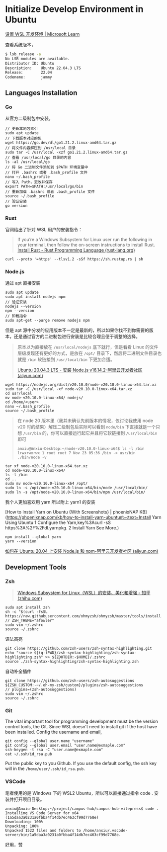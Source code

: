 # Initialize Develop Environment in Ubuntu

[设置 WSL 开发环境 | Microsoft Learn](https://learn.microsoft.com/zh-cn/windows/wsl/setup/environment)

查看系统版本，

```bash
$ lsb_release -a
No LSB modules are available.
Distributor ID: Ubuntu
Description:    Ubuntu 22.04.3 LTS
Release:        22.04
Codename:       jammy
```



## Languages Installation

### Go

从官方二级制包中安装，

```shell
// 更新本地包索引
sudo apt update
// 下载版本对应的包
wget https://go.dev/dl/go1.21.2.linux-amd64.tar.gz
// 将文件内容解压到 /usr/local 目录
sudo tar -C /usr/local -xzf go1.21.2.linux-amd64.tar.gz
// 查看 /usr/local/go 目录的内容
ls -al /usr/local/go
// 将 Go 二进制文件添加到 $PATH 环境变量中
// 打开 .bashrc 或者 .bash_profile 文件
nano ~/.bash_profile
// 写入 Path，更改并保存
export PATH=$PATH:/usr/local/go/bin
// 重新加载 .bashrc 或者 .bash_profile 文件
source ~/.bash_profile
// 验证安装
go version
```

### Rust

官网给出了针对 WSL 用户的安装指令：

> If you’re a Windows Subsystem for Linux user run the following in your terminal, then follow the on-screen instructions to install Rust.
> [Install Rust - Rust Programming Language (rust-lang.org)](https://www.rust-lang.org/tools/install)

```shell
curl --proto '=https' --tlsv1.2 -sSf https://sh.rustup.rs | sh
```





### Node.js

通过 apt 直接安装

```shell
sudo apt update
sudo apt install nodejs npm
// 验证安装
nodejs --version
npm --version
// 卸载指令
sudo apt-get --purge remove nodejs npm
```

但是 apt 源中分发的应用版本不一定是最新的，所以如果你找不到你需要的版本，还是通过官方的二进制包进行安装是比较合理且便于调整的选择。

> 原本以为直接放在 `/usr/local/nodejs` 底下就行，但是看看 Linux 的文件层级发现还有更好的方式，是放在 `/opt/` 目录下，然后将二进制文件目录也就是 `/bin` 软链接到 `/usr/local/bin` 下更加合适。
>
> [Ubuntu 20.04.3 LTS - 安装 Node.js v16.14.2-阿里云开发者社区 (aliyun.com)](https://developer.aliyun.com/article/891091)

```shell
wget https://nodejs.org/dist/v20.10.0/node-v20.10.0-linux-x64.tar.xz
sudo tar -C /usr/local -xf node-v20.10.0-linux-x64.tar.xz
cd usr/local
mv node-v20.10.0-linux-x64/ nodejs/
cd /home/<user>
nano ~/.bash_profile
source ~/.bash_profile
```



> 在 node 20 版本里（我并未确认先前版本的情况，仅讨论我使用 node v20 时的结果）解压二级制包后实际可以看到 `node/bin` 下直接就是一个只想 `/usr/bin` 的，你可以直接运行起它并且将它软链接到 `/usr/local/bin` 即可
> ```
> anxiu@Anxiu-Desktop:~/node-v20.10.0-linux-x64$ ls -l /bin
> lrwxrwxrwx 1 root root 7 Nov 23 05:36 /bin -> usr/bin
> ./bin/node -v
> ```



```shell
tar xf node-v20.10.0-linux-x64.tar.xz
cd node-v20.10.0-linux-x64/
ls -l /bin
cd ..
sudo mv node-v20.10.0-linux-x64 /opt/
sudo ln -s /opt/node-v20.10.0-linux-x64/bin/node /usr/local/bin/
sudo ln -s /opt/node-v20.10.0-linux-x64/bin/npm /usr/local/bin/
````

我个人更加喜欢用 yarn 所以附上 yarn1 的安装

[How to Install Yarn on Ubuntu {With Screenshots} | phoenixNAP KB](https://phoenixnap.com/kb/how-to-install-yarn-ubuntu#:~:text=Install Yarn Using Ubuntu 1 Configure the Yarn,key%3Acurl -sS https%3A%2F%2Fdl.yarnpkg. 2 Install Yarn See More.)

```shell
npm install --global yarn
yarn --version
```

[如何在 Ubuntu 20.04 上安装 Node.js 和 npm-阿里云开发者社区 (aliyun.com)](https://developer.aliyun.com/article/760687)



## Development Tools

### Zsh

> [Windows Subsystem for Linux（WSL）的安装、美化和增强 - 知乎 (zhihu.com)](https://zhuanlan.zhihu.com/p/340851697)

```shell
sudo apt install zsh
sh -c "$(curl -fsSL https://raw.githubusercontent.com/ohmyzsh/ohmyzsh/master/tools/install.sh)"
// ZSH_THEME="afowler"
sudo vim ~/.zshrc
source ~/.zshrc
```

语法高亮

```shell
git clone https://github.com/zsh-users/zsh-syntax-highlighting.git
echo "source ${(q-)PWD}/zsh-syntax-highlighting/zsh-syntax-highlighting.zsh" >> ${ZDOTDIR:-$HOME}/.zshrc
source ./zsh-syntax-highlighting/zsh-syntax-highlighting.zsh
```

自动补全插件

```shell
git clone https://github.com/zsh-users/zsh-autosuggestions ${ZSH_CUSTOM:-~/.oh-my-zsh/custom}/plugins/zsh-autosuggestions
// plugins=(zsh-autosuggestions)
sudo vim ~/.zshrc
source ~/.zshrc
```







### Git

The vital important tool for programming development must be the version control tools, the Git.
Since WSL doesn't need to install git if the host have been installed.
Config the username and email, 

```shell
git config --global user.name "username"
git config --global user.email "user.name@exmaple.com"
ssh-keygen -t rsa -C "user.name@exmaple.com"
cat ~/.ssh/id_rsa.pub
```

Put the public key to you Github. If you use the default config, the ssh key will in the `/home/user/.ssh/id_rsa.pub`. 

### VSCode

笔者使用的是 Windows 下的 WSL2 Ubuntu，所以可以直接通过指令 code . 安装并打开项目目录。

```shell
anxiu@Anxiu-Desktop:~/project/campus-hub/campus-hub-vitepress$ code .
Installing VS Code Server for x64 (1a5daa3a0231a0fbba4f14db7ec463cf99d7768e)
Downloading: 100%
Unpacking: 100%
Unpacked 1522 files and folders to /home/anxiu/.vscode-server/bin/1a5daa3a0231a0fbba4f14db7ec463cf99d7768e.
```

好用，赞
